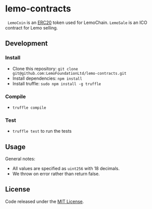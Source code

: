 # lemo-contracts
 
`LemoCoin` is an [ERC20](https://github.com/ethereum/EIPs/issues/20) token used for LemoChain. 
`LemoSale` is an ICO contract for Lemo selling. 

## Development

### Install
- Clone this repository: `git clone git@github.com:LemoFoundationLtd/lemo-contracts.git`
- Install dependencies: `npm install`
- Install truffle: `sudo npm install -g truffle`


### Compile
- `truffle compile`

### Test
- `truffle test` to run the tests

## Usage

General notes:
- All values are specified as `uint256` with 18 decimals.
- We throw on error rather than return false.


## License
Code released under the [MIT License](https://github.com/LemoFoundationLtd/lemo-contracts/blob/master/LICENSE).
